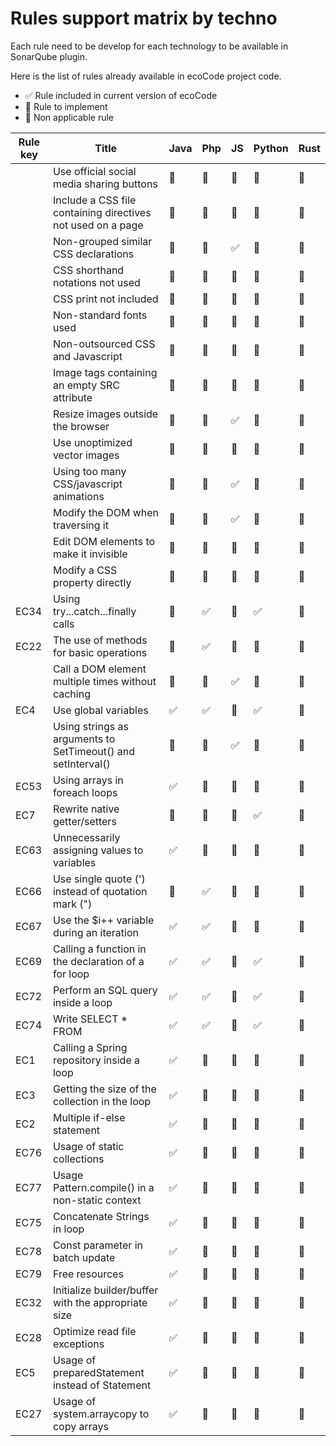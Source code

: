 # Rules support matrix by techno

Each rule need to be develop for each technology to be available in SonarQube plugin.

Here is the list of rules already available in ecoCode project code.

- ✅ Rule included in current version of ecoCode
- 🚧 Rule to implement
- 🚫 Non applicable rule

| Rule key | Title  | Java | Php | JS | Python | Rust |
|--|--|--|--|--|--|--|
|  | Use official social media sharing buttons | 🚫 | 🚫 | 🚧 | 🚫 | 🚫 |
|  | Include a CSS file containing directives not used on a page | 🚫 | 🚫 | 🚫 | 🚫 | 🚫 |
|  | Non-grouped similar CSS declarations | 🚫 | 🚫 | ✅ | 🚫 | 🚫 |
|  | CSS shorthand notations not used | 🚫 | 🚫 | 🚫 | 🚫 | 🚫 |
|  | CSS print not included | 🚫 | 🚫 | 🚫 | 🚫 | 🚫 |
|  | Non-standard fonts used | 🚫 | 🚫 | 🚫 | 🚫 | 🚫 |
|  | Non-outsourced CSS and Javascript | 🚫 | 🚫 | 🚧 | 🚫 | 🚫 |
|  | Image tags containing an empty SRC attribute | 🚫 | 🚫 | 🚫 | 🚫 | 🚫 |
|  | Resize images outside the browser | 🚫 | 🚫 | ✅ | 🚫 | 🚫 |
|  | Use unoptimized vector images | 🚧 | 🚧 | 🚧 | 🚧 | 🚧 |
|  | Using too many CSS/javascript animations | 🚫 | 🚫 | ✅ | 🚫 | 🚫 |
|  | Modify the DOM when traversing it | 🚫 | 🚫 | ✅ | 🚫 | 🚫 |
|  | Edit DOM elements to make it invisible | 🚫 | 🚫 | 🚧 | 🚫 | 🚫 |
|  | Modify a CSS property directly | 🚫 | 🚫 | 🚧 | 🚫 | 🚫 |
| EC34 | Using try...catch...finally calls | 🚧 | ✅ | 🚧 | ✅ | 🚧 |
| EC22 | The use of methods for basic operations | 🚧 | ✅ | 🚧 | 🚧 | 🚧 |
|  | Call a DOM element multiple times without caching | 🚫 | 🚫 | ✅ | 🚫 | 🚫 |
| EC4 | Use global variables | ✅ | ✅ | 🚧 | ✅ | 🚧 |
|  | Using strings as arguments to SetTimeout() and setInterval() | 🚫 | 🚫 | ✅ | 🚫 | 🚫 |
| EC53 | Using arrays in foreach loops | ✅ | 🚧 | 🚧 | 🚧 | 🚧 |
| EC7 | Rewrite native getter/setters | 🚧 | 🚧 | 🚧 | ✅ | 🚧 |
| EC63 | Unnecessarily assigning values to variables | ✅ | 🚧 | 🚧 | 🚧 | 🚧 |
| EC66 | Use single quote (') instead of quotation mark (") | 🚧 | ✅ | 🚧 | 🚧 | 🚧 |
| EC67 | Use the $i++ variable during an iteration | ✅ | ✅ | 🚧 | 🚧 | 🚧 |
| EC69 | Calling a function in the declaration of a for loop | ✅ | ✅ | 🚧 | ✅ | 🚧 |
| EC72 | Perform an SQL query inside a loop | ✅ | ✅ | 🚧 | ✅ | 🚧 |
| EC74 | Write SELECT * FROM | ✅ | ✅ | 🚧 | ✅ | 🚧 |
| EC1 | Calling a Spring repository inside a loop | ✅ | 🚫 | 🚫 | 🚫 | 🚫 |
| EC3 | Getting the size of the collection in the loop | ✅ | 🚧 | 🚧 | 🚧 | 🚧 |
| EC2 | Multiple if-else statement | ✅ | 🚧 | 🚧 | 🚧 | 🚧 |
| EC76 | Usage of static collections | ✅ | 🚫 | 🚫 | 🚫 | 🚫 |
| EC77 | Usage Pattern.compile() in a non-static context | ✅ | 🚫 | 🚫 | 🚫 | 🚫 |
| EC75 | Concatenate Strings in loop | ✅ | 🚫 | 🚫 | 🚫 | 🚫 |
| EC78 | Const parameter in batch update | ✅ | 🚫 | 🚫 | 🚫 | 🚫 |
| EC79 | Free resources | ✅ | 🚫 | 🚫 | 🚫 | 🚫 |
| EC32 | Initialize builder/buffer with the appropriate size | ✅ | 🚫 | 🚫 | 🚫 | 🚫 |
| EC28 | Optimize read file exceptions | ✅ | 🚫 | 🚫 | 🚫 | 🚫 |
| EC5 | Usage of preparedStatement instead of Statement | ✅ | 🚫 | 🚫 | 🚫 | 🚫 |
| EC27 | Usage of system.arraycopy to copy arrays | ✅ | 🚫 | 🚫 | 🚫 | 🚫 |
